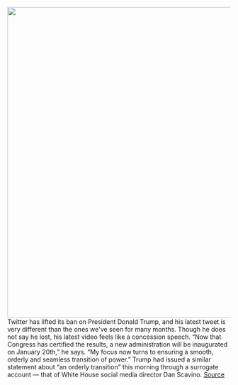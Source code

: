 <img src='https://cdn.vox-cdn.com/thumbor/0HuGvMvh1ayPN1_pzTXvabA1zDA=/0x0:8192x5464/1200x800/filters:focal(4016x1293:5326x2603)/cdn.vox-cdn.com/uploads/chorus_image/image/68635510/1294537766.0.jpg' width='700px' /><br/>
Twitter has lifted its ban on President Donald Trump, and his latest tweet is very different than the ones we've seen for many months. Though he does not say he lost, his latest video feels like a concession speech. “Now that Congress has certified the results, a new administration will be inaugurated on January 20th,” he says. “My focus now turns to ensuring a smooth, orderly and seamless transition of power.” Trump had issued a similar statement about “an orderly transition” this morning through a surrogate account — that of White House social media director Dan Scavino.
<a href='https://www.theverge.com/2021/1/7/22218794/trump-twitter-ban-lifted-unbanned-realdonaldtrump'> Source <a/>
